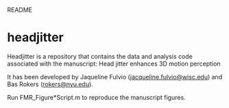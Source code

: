 README

# headjitter

Headjitter is a repository that contains the data and analysis code associated with the manuscript: Head jitter enhances 3D motion perception

It has been developed by Jaqueline Fulvio (jacqueline.fulvio@wisc.edu) and Bas Rokers (rokers@nyu.edu).

Run FMR_Figure*Script.m to reproduce the manuscript figures.

